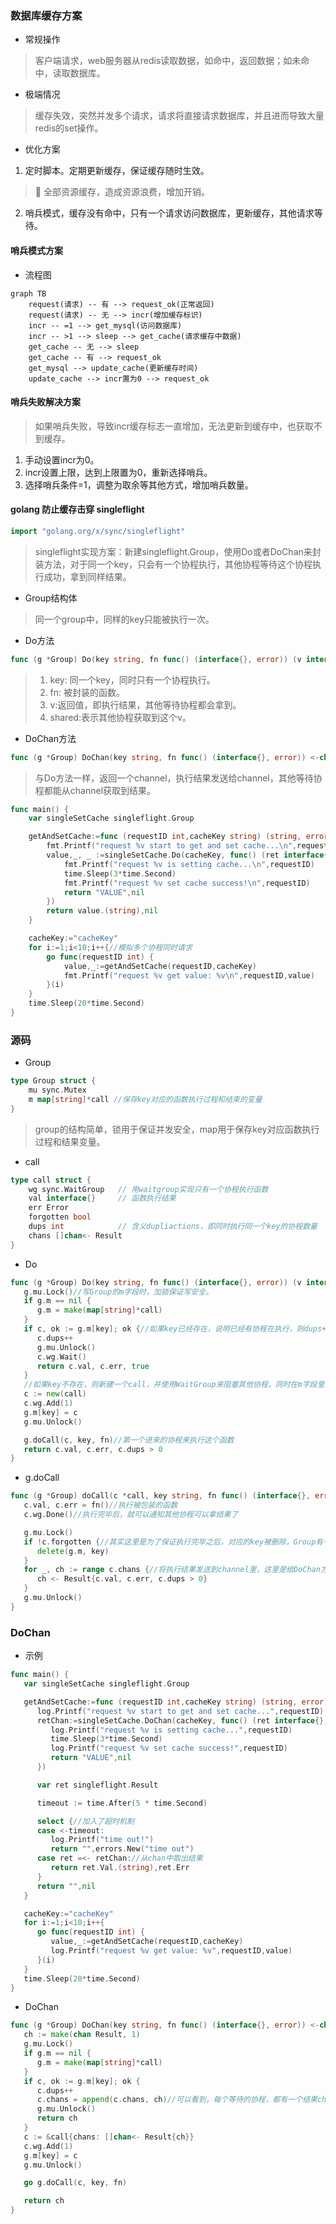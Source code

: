 ### 数据库缓存方案
* 常规操作
> 客户端请求，web服务器从redis读取数据，如命中，返回数据；如未命中，读取数据库。

* 极端情况
> 缓存失效，突然并发多个请求，请求将直接请求数据库，并且进而导致大量redis的set操作。

* 优化方案
1. 定时脚本。定期更新缓存，保证缓存随时生效。
>  全部资源缓存，造成资源浪费，增加开销。
2. 哨兵模式，缓存没有命中，只有一个请求访问数据库，更新缓存，其他请求等待。

#### 哨兵模式方案
* 流程图
```mermaid
graph TB
    request(请求) -- 有 --> request_ok(正常返回)
    request(请求) -- 无 --> incr(增加缓存标识)
    incr -- =1 --> get_mysql(访问数据库)
    incr -- >1 --> sleep --> get_cache(请求缓存中数据)
    get_cache -- 无 --> sleep
    get_cache -- 有 --> request_ok
    get_mysql --> update_cache(更新缓存时间)
    update_cache --> incr置为0 --> request_ok
```

#### 哨兵失败解决方案
> 如果哨兵失败，导致incr缓存标志一直增加，无法更新到缓存中，也获取不到缓存。

1. 手动设置incr为0。
2. incr设置上限，达到上限置为0，重新选择哨兵。
3. 选择哨兵条件=1，调整为取余等其他方式，增加哨兵数量。


#### golang 防止缓存击穿 singleflight
```go
import "golang.org/x/sync/singleflight"
```
> singleflight实现方案：新建singleflight.Group，使用Do或者DoChan来封装方法，对于同一个key，只会有一个协程执行，其他协程等待这个协程执行成功，拿到同样结果。

* Group结构体
> 同一个group中，同样的key只能被执行一次。
* Do方法
```go
func (g *Group) Do(key string, fn func() (interface{}, error)) (v interface{}, err error, shared bool)
```
> 1. key: 同一个key，同时只有一个协程执行。
> 2. fn: 被封装的函数。
> 3. v:返回值，即执行结果，其他等待协程都会拿到。
> 4. shared:表示其他协程获取到这个v。
* DoChan方法
```go
func (g *Group) DoChan(key string, fn func() (interface{}, error)) <-chan Result
```
> 与Do方法一样，返回一个channel，执行结果发送给channel，其他等待协程都能从channel获取到结果。

```go
func main() {
	var singleSetCache singleflight.Group

	getAndSetCache:=func (requestID int,cacheKey string) (string, error) {
		fmt.Printf("request %v start to get and set cache...\n",requestID)
		value,_, _ :=singleSetCache.Do(cacheKey, func() (ret interface{}, err error) {//do的入参key，可以直接使用缓存的key，这样同一个缓存，只有一个协程会去读DB
			fmt.Printf("request %v is setting cache...\n",requestID)
			time.Sleep(3*time.Second)
			fmt.Printf("request %v set cache success!\n",requestID)
			return "VALUE",nil
		})
		return value.(string),nil
	}

	cacheKey:="cacheKey"
	for i:=1;i<10;i++{//模拟多个协程同时请求
		go func(requestID int) {
			value,_:=getAndSetCache(requestID,cacheKey)
			fmt.Printf("request %v get value: %v\n",requestID,value)
		}(i)
	}
	time.Sleep(20*time.Second)
}

```

### 源码
* Group
```go
type Group struct {
    mu sync.Mutex
    m map[string]*call //保存key对应的函数执行过程和结束的变量
}
```
> group的结构简单，锁用于保证并发安全，map用于保存key对应函数执行过程和结果变量。
* call
```go
type call struct {
    wg sync.WaitGroup   // 用waitgroup实现只有一个协程执行函数
    val interface{}     // 函数执行结果
    err Error
    forgotten bool
    dups int            // 含义dupliactions，即同时执行同一个key的协程数量
    chans []chan<- Result
}
```
* Do 
```go
func (g *Group) Do(key string, fn func() (interface{}, error)) (v interface{}, err error, shared bool) {
   g.mu.Lock()//写Group的m字段时，加锁保证写安全。
   if g.m == nil {
      g.m = make(map[string]*call)
   }
   if c, ok := g.m[key]; ok {//如果key已经存在，说明已经有协程在执行，则dups++，并等待其执行完毕后，返回其执行结果，执行结果保存在对应的call的val字段里
      c.dups++
      g.mu.Unlock()
      c.wg.Wait()
      return c.val, c.err, true
   }
   //如果key不存在，则新建一个call，并使用WaitGroup来阻塞其他协程，同时在m字段里写入key和对应的call
   c := new(call)
   c.wg.Add(1)
   g.m[key] = c
   g.mu.Unlock()

   g.doCall(c, key, fn)//第一个进来的协程来执行这个函数
   return c.val, c.err, c.dups > 0
}
```
* g.doCall
```go
func (g *Group) doCall(c *call, key string, fn func() (interface{}, error)) {
   c.val, c.err = fn()//执行被包装的函数
   c.wg.Done()//执行完毕后，就可以通知其他协程可以拿结果了

   g.mu.Lock()
   if !c.forgotten {//其实这里是为了保证执行完毕之后，对应的key被删除，Group有一个方法Forget（key string），可以用来主动删除key，这里是判断那个方法是否被调用过，被调用过则字段forgotten会置为true，如果没有被调用过，则在这里把key删除。
      delete(g.m, key)
   }
   for _, ch := range c.chans {//将执行结果发送到channel里，这里是给DoChan方法使用的
      ch <- Result{c.val, c.err, c.dups > 0}
   }
   g.mu.Unlock()
}
```


### DoChan
* 示例
```go
func main() {
   var singleSetCache singleflight.Group

   getAndSetCache:=func (requestID int,cacheKey string) (string, error) {
      log.Printf("request %v start to get and set cache...",requestID)
      retChan:=singleSetCache.DoChan(cacheKey, func() (ret interface{}, err error) {
         log.Printf("request %v is setting cache...",requestID)
         time.Sleep(3*time.Second)
         log.Printf("request %v set cache success!",requestID)
         return "VALUE",nil
      })

      var ret singleflight.Result

      timeout := time.After(5 * time.Second)

      select {//加入了超时机制
      case <-timeout:
         log.Printf("time out!")
         return "",errors.New("time out")
      case ret =<- retChan://从chan中取出结果
         return ret.Val.(string),ret.Err
      }
      return "",nil
   }

   cacheKey:="cacheKey"
   for i:=1;i<10;i++{
      go func(requestID int) {
         value,_:=getAndSetCache(requestID,cacheKey)
         log.Printf("request %v get value: %v",requestID,value)
      }(i)
   }
   time.Sleep(20*time.Second)
}
```

* DoChan
```go
func (g *Group) DoChan(key string, fn func() (interface{}, error)) <-chan Result {
   ch := make(chan Result, 1)
   g.mu.Lock()
   if g.m == nil {
      g.m = make(map[string]*call)
   }
   if c, ok := g.m[key]; ok {
      c.dups++
      c.chans = append(c.chans, ch)//可以看到，每个等待的协程，都有一个结果channel。从之前的g.doCall里也可以看到，每个channel都给塞了结果。为什么不所有协程共用一个channel？因为那样就得在channel里塞至少与协程数量一样的结果数量，但是你却无法保证用户一个协程只读取一次。
      g.mu.Unlock()
      return ch
   }
   c := &call{chans: []chan<- Result{ch}}
   c.wg.Add(1)
   g.m[key] = c
   g.mu.Unlock()

   go g.doCall(c, key, fn)

   return ch
}
```